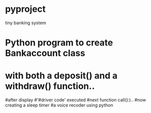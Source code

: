 # pyproject
tiny banking system
# Python program to create Bankaccount class
# with both a deposit() and a withdraw() function..
#after display 
#'#driver code'
executed
#next function call():)..
#now creating a sleep timer
#a  voice recoder using python
